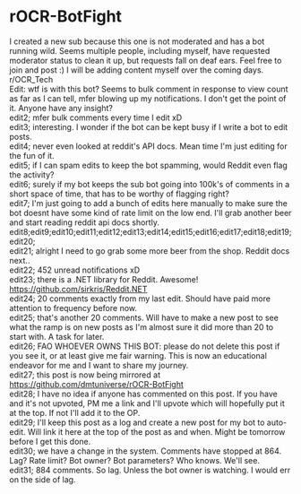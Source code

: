 # rOCR-BotFight

I created a new sub because this one is not moderated and has a bot running wild. Seems multiple people, including myself, have requested moderator status to clean it up, but requests fall on deaf ears.
Feel free to join and post :)
I will be adding content myself over the coming days.  
r/OCR_Tech  
Edit: wtf is with this bot? Seems to bulk comment in response to view count as far as I can tell, mfer blowing up my notifications. I don't get the point of it. Anyone have any insight?  
edit2; mfer bulk comments every time I edit xD  
edit3; interesting. I wonder if the bot can be kept busy if I write a bot to edit posts.  
edit4; never even looked at reddit's API docs. Mean time I'm just editing for the fun of it.  
edit5; if I can spam edits to keep the bot spamming, would Reddit even flag the activity?  
edit6; surely if my bot keeps the sub bot going into 100k's of comments in a short space of time, that has to be worthy of flagging right?  
edit7; I'm just going to add a bunch of edits here manually to make sure the bot doesnt have some kind of rate limit on the low end. I'll grab another beer and start reading reddit api docs shortly.  
edit8;edit9;edit10;edit11;edit12;edit13;edit14;edit15;edit16;edit17;edit18;edit19;edit20;  
edit21; alright I need to go grab some more beer from the shop. Reddit docs next..  
edit22; 452 unread notifications xD  
edit23; there is a .NET library for Reddit. Awesome! https://github.com/sirkris/Reddit.NET  
edit24; 20 comments exactly from my last edit. Should have paid more attention to frequency before now.  
edit25; that's another 20 comments. Will have to make a new post to see what the ramp is on new posts as I'm almost sure it did more than 20 to start with. A task for later.  
edit26; FAO WHOEVER OWNS THIS BOT: please do not delete this post if you see it, or at least give me fair warning. This is now an educational endeavor for me and I want to share my journey.  
edit27; this post is now being mirrored at https://github.com/dmtuniverse/rOCR-BotFight  
edit28; I have no idea if anyone has commented on this post. If you have and it's not upvoted, PM me a link and I'll upvote which will hopefully put it at the top. If not I'll add it to the OP.  
edit29; I'll keep this post as a log and create a new post for my bot to auto-edit. Will link it here at the top of the post as and when. Might be tomorrow before I get this done.  
edit30; we have a change in the system. Comments have stopped at 864. Lag? Rate limit? Bot owner? Bot parameters? Who knows. We'll see.  
edit31; 884 comments. So lag. Unless the bot owner is watching. I would err on the side of lag.  
